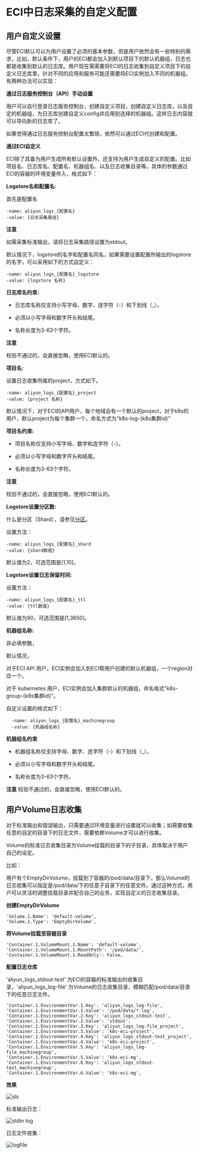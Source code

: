ECI中日志采集的自定义配置 
===================================



用户自定义设置 
----------------------------

尽管ECI默认可以为用户设置了必须的基本参数，但是用户依然会有一些特别的需求，比如，默认条件下，用户的ECI都会加入到默认项目下的默认机器组，日志也都是收集到默认的日志库。用户现在需需要将ECI的日志收集到自定义项目下的自定义日志库里，针对不同的应用和服务可能还需要将ECI实例加入不同的机器组。有两种办法可以实现：

**通过日志服务控制台（API）手动设置** 

用户可以自行登录日志服务控制台，创建自定义项目，创建自定义日志库，以及自定的机器组，为日志库创建自定义config并应用到选择的机器组。这样日志内容就可以导向新的日志库了。

如果觉得通过日志服务控制台配置太繁琐，依然可以通过ECI代创建和配置。

**通过ECI自定义** 

ECI除了具备为用户生成所有默认设置外，还支持为用户生成自定义的配置。比如项目名、日志库名、配置名、机器组名、以及日志收集目录等。具体的参数通过ECI的容器的环境变量传入，格式如下：

**Logstore名和配置名:** 

首先是配置名

    -name: aliyun_logs_{配置名}
    -value: {日志采集路径}


**注意**

如需采集标准输出，请将日志采集路径设置为stdout。



默认情况下，logstore的名字和配置名同名，如果需要设置配置所输出的logstore的名字，可以采用如下的方式自定义：

    -name: aliyun_logs_{配置名}_logstore
    -value: {logstore 名称}





**日志库名约束:** 

* 日志库名称仅支持小写字母、数字、连字符（-）和下划线（_）。

  

* 必须以小写字母和数字开头和结尾。

  

* 名称长度为3-63个字符。

  



**注意**

校验不通过的，会直接忽略，使用ECI默认的。



**项目名:** 

设置日志收集所属的project，方式如下。

    -name: aliyun_logs_{配置名}_project
    -value: {project 名称}



默认情况下，对于ECI的API用户，每个地域会有一个默认的project，对于k8s的用户，默认project为每个集群一个，命名方式为"k8s-log-{k8s集群id}"

**项目名约束:** 

* 项目名称仅支持小写字母、数字和连字符（-）。

* 必须以小写字母和数字开头和结尾。

* 名称长度为3-63个字符。

  



**注意**

校验不通过的，会直接忽略，使用ECI默认的。



**Logstore设置分区数:** 

什么是分区（Shard），请参见[分区](/cn.zh-CN/产品简介/基本概念/分区.md)。

设置方法： 



    -name: aliyun_logs_{配置名}_shard
    -value: {shard数值}



默认值为2，可选范围是\[1,10\]。



**Logstore设置日志保留时间:** 

设置方法： 



    -name: aliyun_logs_{配置名}_ttl
    -value: {ttl数值}



默认值为90，可选范围是\[1,3650\]。



**机器组名称:** 

非必填参数，

默认情况，

对于ECI API 用户，ECI实例会加入到ECI帮用户创建的默认机器组，一个region对应一个。

对于 kubernetes 用户，ECI实例会加入集群默认的机器组，命名格式"k8s-group-{k8s集群id}"。

自定义设置的格式如下：

      -name: aliyun_logs_{配置名}_machinegroup
      -value: {机器组名称}





**机器组名约束** 

* 机器组名称仅支持字母、数字、连字符（-）和下划线（_）。

* 必须以小写字母和数字开头和结尾。

* 名称长度为3-63个字符。





**注意** 校验不通过的，会直接忽略，使用ECI默认的。

用户Volume日志收集 
---------------------------------

对于标准输出和错误输出，只需要通过环境变量进行设置就可以收集；如需要收集任意的自定的目录下的日志文件，需要依赖Volume才可以进行收集。

Volume的标准日志收集目录为Volume挂载的目录下的子目录，具体取决于用户自己的设定。

比如：

用户有个EmptyDirVolume，挂载到了容器的/pod/data/目录下，那么Volume的日志收集可以指定是/pod/data/下的任意子目录下的任意文件。通过这种方式，用户可以灵活的调整挂载目录并配合自己的业务，实现自定义的日志收集目录。



**创建EmptyDirVolume** 



    'Volume.1.Name': 'default-volume',
    'Volume.1.Type': 'EmptyDirVolume',



**将Volume挂载至容器目录** 



    'Container.1.VolumeMount.1.Name': 'default-volume',
    'Container.1.VolumeMount.1.MountPath': '/pod/data/',
    'Container.1.VolumeMount.1.ReadOnly': False,



**配置日志仓库** 

'aliyun_logs_stdout-test' 为ECI的容器的标准输出的收集目录，'aliyun_logs_log-file' 为Volume的日志收集目录，模糊匹配/pod/data/目录下的任意日志文件。




    'Container.1.EnvironmentVar.1.Key': 'aliyun_logs_log-file',
    'Container.1.EnvironmentVar.1.Value': '/pod/data/*.log',
    'Container.1.EnvironmentVar.2.Key': 'aliyun_logs_stdout-test',
    'Container.1.EnvironmentVar.2.Value': 'stdout',
    'Container.1.EnvironmentVar.3.Key': 'aliyun_logs_log-file_project',
    'Container.1.EnvironmentVar.3.Value': 'k8s-eci-project',
    'Container.1.EnvironmentVar.4.Key': 'aliyun_logs_stdout-test_project',
    'Container.1.EnvironmentVar.4.Value': 'k8s-eci-project',
    'Container.1.EnvironmentVar.5.Key': 'aliyun_logs_log-file_machinegroup',
    'Container.1.EnvironmentVar.5.Value': 'k8s-eci-mg',
    'Container.1.EnvironmentVar.6.Key': 'aliyun_logs_stdout-test_machinegroup',
    'Container.1.EnvironmentVar.6.Value': 'k8s-eci-mg',





**效果** 

![sls](//static-aliyun-doc.oss-cn-hangzhou.aliyuncs.com/assets/img/zh-CN/4539819951/p133041.png)

标准输出日志：

![stdin log](//static-aliyun-doc.oss-cn-hangzhou.aliyuncs.com/assets/img/zh-CN/4539819951/p133042.png)

日志文件收集：

![logfile](//static-aliyun-doc.oss-cn-hangzhou.aliyuncs.com/assets/img/zh-CN/4539819951/p133043.png)

